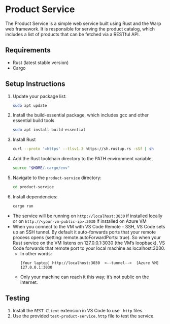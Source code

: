 # Product Service

The Product Service is a simple web service built using Rust and the Warp web framework. It is responsible for serving the product catalog, which includes a list of products that can be fetched via a RESTful API.

## Requirements

- Rust (latest stable version)
- Cargo

## Setup Instructions
1. Update your package list:
   ```bash
   sudo apt update
2. Install the build-essential package, which includes gcc and other essential build tools

   ```bash
   sudo apt install build-essential
3. Install Rust
   ```bash
   curl --proto '=https' --tlsv1.3 https://sh.rustup.rs -sSf | sh
4. Add the Rust toolchain directory to the PATH environment variable,
   ```bash
   source "$HOME/.cargo/env"
5. Navigate to the `product-service` directory:
   ```bash
   cd product-service
6. Install dependencies:
   ```bash
   cargo run

- The service will be running on `http://localhost:3030` if installed locally or on `http://<your-vm-public-ip>:3030` if installed on Azure VM
- When you connect to the VM with VS Code Remote - SSH, VS Code sets up an SSH tunnel. By default it auto-forwards ports that your remote process opens (setting: remote.autoForwardPorts: true). So when your Rust service on the VM listens on 127.0.0.1:3030 (the VM’s loopback), VS Code forwards that remote port to your local machine as localhost:3030.
   - In other words:
      ```
      [Your laptop] http://localhost:3030  <--tunnel-->  [Azure VM] 127.0.0.1:3030
      ```
   - Only your machine can reach it this way; it’s not public on the internet.

## Testing
1. Install the `REST Client` extension in VS Code to use `.http` files.
2. Use the provided `test-product-service.http` file to test the service.

